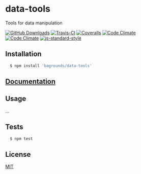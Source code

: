 # data-tools

Tools for data manipulation

[![GitHub Downloads][github-img]][github-url]
[![Travis-CI][travis-img]][travis-url]
[![Coveralls][coveralls-img]][coveralls-url]
[![Code Climate][codeclimate-img]][codeclimate-url]
[![Code Climate][codeclimate-issues-img]][codeclimate-issues-url]
[![js-standard-style][standard-img]][standard-url]


## Installation

``` bash
  $ npm install 'bagrounds/data-tools'
```

## [Documentation][gh-pages-url]


## Usage
...


## Tests
``` bash
  $ npm test
```


## License
[MIT][license-url]


[license-url]: LICENSE

[standard-img]: https://img.shields.io/badge/code%20style-standard-brightgreen.svg
[standard-url]: http://standardjs.com/

[github-img]: https://img.shields.io/github/downloads/bagrounds/data-tools/total.svg
[github-url]: https://github.com/bagrounds/data-tools

[travis-img]: https://img.shields.io/travis/bagrounds/data-tools/master.svg
[travis-url]: https://travis-ci.org/bagrounds/data-tools

[coveralls-img]: https://coveralls.io/repos/github/bagrounds/data-tools/badge.svg?branch=master
[coveralls-url]: https://coveralls.io/github/bagrounds/data-tools?branch=master

[codeclimate-img]: https://codeclimate.com/github/bagrounds/data-tools/badges/gpa.svg
[codeclimate-url]: https://codeclimate.com/github/bagrounds/data-tools

[codeclimate-issues-img]: https://codeclimate.com/github/bagrounds/data-tools/badges/issue_count.svg
[codeclimate-issues-url]: https://codeclimate.com/github/bagrounds/data-tools/issues

[gh-pages-url]: http://bagrounds.github.io/data-tools
